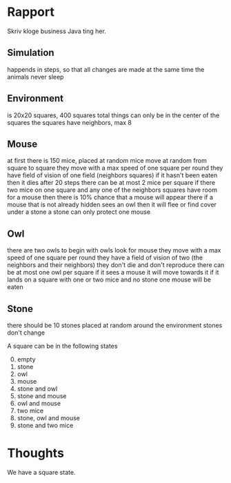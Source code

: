 Rapport
=======

Skriv kloge business Java ting her.

Simulation
----------
happends in steps, so that all changes are made at the same time
the animals never sleep

Environment
-----------
is 20x20 squares, 400 squares total
things can only be in the center of the squares
the squares have neighbors, max 8

Mouse
-----
at first there is 150 mice, placed at random
mice move at random from square to square
they move with a max speed of one square per round
they have field of vision of one field (neighbors squares)
if it hasn't been eaten then it dies after 20 steps
there can be at most 2 mice per square
if there two mice on one square and any one of the neighbors squares have room for a mouse then there is 10% chance that a mouse will appear there
if a mouse that is not already hidden sees an owl then it will flee or find cover under a stone
a stone can only protect one mouse

Owl
---
there are two owls to begin with
owls look for mouse
they move with a max speed of one square per round
they have a field of vision of two (the neighbors and their neighbors)
they don't die and don't reproduce
there can be at most one owl per square
if it sees a mouse it will move towards it
if it lands on a square with one or two mice and no stone one mouse will be eaten

Stone
-----
there should be 10 stones placed at random around the environment
stones don't change


A square can be in the following states

0. empty
1. stone
2. owl
3. mouse
4. stone and owl
5. stone and mouse
6. owl and mouse
7. two mice
8. stone, owl and mouse
9. stone and two mice


Thoughts
========

We have a square state.
